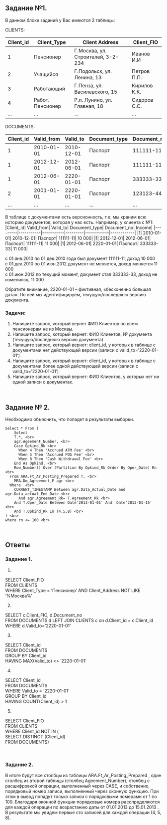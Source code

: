 ## Задание №1.

В данном блоке заданий у Вас имеются 2 таблицы:

CLIENTS:

|Client_id|	Client_Type|	Client Address|	Client_FIO|
|---------|-----------|-----------|---------|
|1|	Пенсионер|	Г.Москва, ул. Строителей, 3-2-234|	Иванов И.И|
|2|	Учащийся|	Г.Подольск, ул. Ленина, 13|	Петров П.П.|
|3|	Работающий|	Г.Пенза, ул. Василевского, 15|	Кирилов К.К.|
|4|	Работ. Пенсионер|	Р.п. Лунино, ул. Главная, 18|	Сидоров С.С.|
|…|	…	|…	|…|

DOCUMENTS:

|Client_id|	Valid_from|	Valid_to|	Document_type|	Document_no|	Income|
|---------|-----------|-----------|---------|------------|------------|
|1|	2010-01-01|	2010-12-01|	Паспорт|	111111-11|	10 000|
|1|	2012-12-01|	2012-06-01|	Паспорт|	111111-11|	11 000|
|1|	2012-06-01|	2220-01-01|	Паспорт|	333333-33|	11 000|
|2|	2001-01-01|	2220-01-01|	Паспорт|	123123-44|	5 000|
|…|	…	|…	|…|	…	|	…	|


В таблице с документами есть версионность, т.е. мы храним всю историю документов, которая у нас есть. Например, у клиента с №1:
|Client_id|	Valid_from|	Valid_to|	Document_type|	Document_no|	Income|
|---------|-----------|-----------|---------|------------|------------|
|1|	2010-01-01|	2010-12-01|	Паспорт|	111111-11|	10 000|
|1|	2012-12-01|	2012-06-01|	Паспорт|	111111-11|	11 000|
|1|	2012-06-01|	2220-01-01|	Паспорт|	333333-33|	11 000|

с 01.янв.2010 по 01.дек.2010 года был документ 111111-11, доход 10 000 <br>
с 01.дек.2010 по 01.июн.2012 документ не меняется, доход меняется 11 000 <br>
с 01.июн.2012 по текущий момент, документ стал 333333-33, доход не изменился, 11 000 <br>

Обратите внимание, 2220-01-01 – фиктивная, «бесконечно большая дата». По ней мы идентифицируем, текущую/последнюю версию документа.

### Задачи:
1)	Напишите запрос, который вернет ФИО Клиентов по всем пенсионерам не из Москвы.
2)	Напишите запрос, который вернет: ФИО Клиентов, № документа (текущую/последнюю версию документа)
3)	Напишите запрос, который вернет: client_id, у которых в таблице с документами нет действующей версии (записи с valid_to=’2220-01-01’)
4)	Напишите запрос, который вернет: client_id, у которых в таблице с документами более одной действующей версии (записи с valid_to=’2220-01-01’)
5)	Напишите запрос, который вернет: ФИО Клиентов, у которых нет ни одной записи о документах.

<br>

## Задание № 2.

Необходимо объяснить, что попадет в результаты выборки. 

    Select * From (
        Select
        T.*, <br>
        agr.Ageement_Number, <br>
        Case Opkind_Rk <br>
          When 4 Then 'Accrued ATM Fee' <br>
          When 5 Then 'Accrued POS Fee' <br>
          When 8 Then 'Cash Withdrawal Fee' <br>
        End As Opkind, <br>
        Row_Number() Over (Partition By Opkind_Rk Order By Oper_Date) Rn <br>
      From ARA.Ft_Ar_Posting_Prepared T, <br>
        MRA.Dm_Agreement_F agr <br>
      Where  <br>
        CURRENT_TIMESTAMP Between agr.Data_Actual_Date and agr.Data_actual_End_Date <br>
          And agr.Agreement_Rk= T.Agreement_Rk <br>
        And T.Oper_Date Between Date'2013-01-01' And  Date'2013-01-15' <br>
        And T.Opkind_Rk In (4,5,8) <br>
    ) <br>
    where rn <= 100 <br>

<br>

## Ответы

### Задание 1.

1. <br>
SELECT Client_FIO <br>
FROM CLIENTS <br>
WHERE Client_Type = ‘Пенсионер’ AND Client_Address NOT LIKE ‘%Москва%’ <br>

2. <br>
SELECT c.Client_FIO, d.Document_no <br>
FROM DOCUMENTS d LEFT JOIN CLIENTS c on d.Client_id = c.Client_id <br>
WHERE d.Valid_to=’2220-01-01’ <br>

3. <br>
SELECT Client_id <br>
FROM DOCUMENTS <br>
GROUP BY Client_id <br>
HAVING MAX(Valid_to) <> ’2220-01-01’ <br>

4. <br>
SELECT Client_id <br>
FROM DOCUMENTS <br>
WHERE Valid_to = ’2220-01-01’ <br>
GROUP BY Client_id <br>
HAVING COUNT(Client_id) > 1 <br>

5. <br>
SELECT Client_FIO <br>
FROM CLIENTS <br>
WHERE Client_id NOT IN ( <br>
    SELECT DISTINCT (Client_id) <br>
    FROM DOCUMENTS) <br>

<br>

### Задание 2.

  В итоге будут все столбцы из таблицы ARA.Ft_Ar_Posting_Prepared , один столбец из второй таблицы (столбец Ageement_Number), столбец с расшифровкой операции, выполненный через CASE, и собственно, порядковый номер записи, выполненный через оконную функцию. При этом в вывод попадут только записи с порядковыми номерами от 1 по 100. Благодаря оконной функции порядковые номера расспределяются для каждой операции по возрастанию даты от 01.01.2013 до 15.01.2013 . В результате мы увидем первые сто записей для каждой операции (4, 5, 8).
















